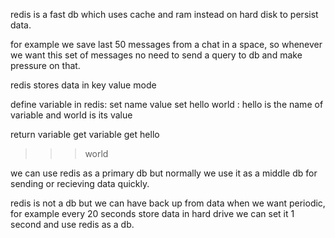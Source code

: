 redis is a fast db which uses cache and ram instead on hard disk to persist data.

for example we save last 50 messages from a chat in a space, so whenever we want this set of messages no need to send a query to db and make pressure on that.

redis stores data in key value mode

define variable in redis:
set name value
set hello world : hello is the name of variable and world is its value

return variable
get variable
get hello
>>> world

we can use redis as a primary db but normally we use it as a middle db for sending or recieving data quickly.

redis is not a db but we can have back up from data when we want periodic, for example every 20 seconds store data in hard drive
we can set it 1 second and use redis as a db.

